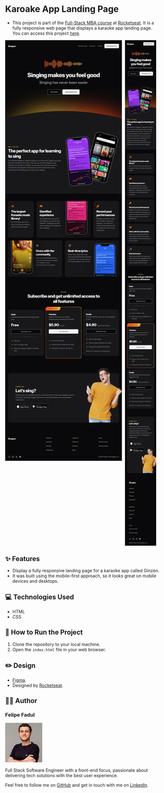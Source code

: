 # Karoake App Landing Page

- This project is part of the [Full-Stack MBA course](../../) at [Rocketseat](https://www.rocketseat.com.br/). It is a fully   responsive web page that displays a karaoke app landing page. You can access this project [here](https://felipefadul.github.io/fullstack-mba-rocketseat/01-web-development-fundamentals/005-karaoke-app-landing-page/).

<div style="display: flex; gap: 10px; align-items: flex-start;">
  <img src="assets/readme/karaoke-app-desktop-preview.jpeg" alt="Desktop preview of a fully responsive landing page for a karaoke app" style="width: 75%;">
  <img src="assets/readme/karaoke-app-mobile-preview.jpeg" alt="Mobile preview of a fully responsive landing page for a karaoke app" style="width: 20%;">
</div>

## ✨ Features

- Display a fully responsive landing page for a karaoke app called Ginzen.
- It was built using the mobile-first approach, so it looks great on mobile devices and desktops.

## 💻 Technologies Used

- HTML
- CSS

## 📝 How to Run the Project

1. Clone the repository to your local machine.
2. Open the `index.html` file in your web browser.

## ✏️ Design

- [Figma](https://www.figma.com/community/file/1371886246180677672).
- Designed by [Rocketseat](https://www.rocketseat.com.br/).

## 👨‍💻 Author

### Felipe Fadul

<img src="../../assets/readme/profile-picture.jpg" alt="Felipe Fadul's profile" width="120" />

Full Stack Software Engineer with a front-end focus, passionate about delivering tech solutions with the best user experience.

Feel free to follow me on [GitHub](https://github.com/felipefadul) and get in touch with me on [LinkedIn](https://www.linkedin.com/in/felipefadul/).
